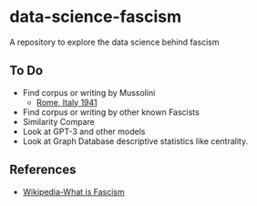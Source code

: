 # data-science-fascism
A repository to explore the data science behind fascism

## To Do

* Find corpus or writing by Mussolini
  * [Rome, Italy 1941](http://www.ibiblio.org/pha/policy/1941/410223a.html)
* Find corpus or writing by other known Fascists
* Similarity Compare
* Look at GPT-3 and other models
* Look at Graph Database descriptive statistics like centrality.

## References

* [Wikipedia-What is Fascism](https://en.wikipedia.org/wiki/Fascism)
